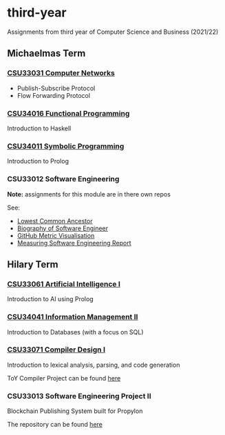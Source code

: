 # third-year

Assignments from third year of Computer Science and Business (2021/22)

## Michaelmas Term

### [CSU33031 Computer Networks](computer-networks)
- Publish-Subscribe Protocol
- Flow Forwarding Protocol

### [CSU34016 Functional Programming](functional-programming)

Introduction to Haskell

### [CSU34011 Symbolic Programming](symbolic-programming)

Introduction to Prolog

### CSU33012 Software Engineering
**Note:** assignments for this module are in there own repos

See:
- [Lowest Common Ancestor](https://github.com/alicedoherty/lowest-common-ancestor)
- [Biography of Software Engineer](https://github.com/alicedoherty/sweng-biography)
- [GitHub Metric Visualisation](https://github.com/alicedoherty/github-visualization)
- [Measuring Software Engineering Report](https://github.com/alicedoherty/measuring-engineering-report)

## Hilary Term

### [CSU33061 Artificial Intelligence I](ai)

Introduction to AI using Prolog

### [CSU34041 Information Management II](info-management)

Introduction to Databases (with a focus on SQL)

### [CSU33071 Compiler Design I](compiler-design)

Introduction to lexical analysis, parsing, and code generation

ToY Compiler Project can be found [here](https://github.com/alicedoherty/compiler-design)


### CSU33013 Software Engineering Project II

Blockchain Publishing System built for Propylon

The repository can be found [here](https://github.com/alicedoherty/SWENG-project-2022)




